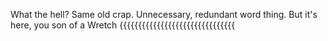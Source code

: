 What the hell? Same old crap. Unnecessary, redundant word thing. But it's here, you son of a Wretch {{{{{{{{{{{{{{{{{{{{{{{{{{{{{{{
